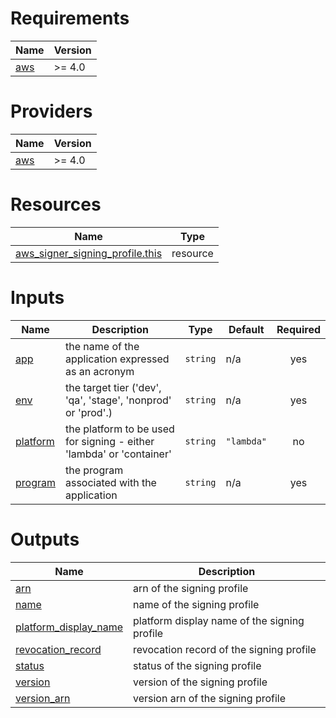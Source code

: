 <!-- BEGIN_TF_DOCS -->
# Requirements

| Name | Version |
|------|---------|
| <a name="requirement_aws"></a> [aws](#requirement\_aws) | >= 4.0 |

# Providers

| Name | Version |
|------|---------|
| <a name="provider_aws"></a> [aws](#provider\_aws) | >= 4.0 |

# Resources

| Name | Type |
|------|------|
| [aws_signer_signing_profile.this](https://registry.terraform.io/providers/hashicorp/aws/latest/docs/resources/signer_signing_profile) | resource |

# Inputs

| Name | Description | Type | Default | Required |
|------|-------------|------|---------|:--------:|
| <a name="input_app"></a> [app](#input\_app) | the name of the application expressed as an acronym | `string` | n/a | yes |
| <a name="input_env"></a> [env](#input\_env) | the target tier ('dev', 'qa', 'stage', 'nonprod' or 'prod'.) | `string` | n/a | yes |
| <a name="input_platform"></a> [platform](#input\_platform) | the platform to be used for signing - either 'lambda' or 'container' | `string` | `"lambda"` | no |
| <a name="input_program"></a> [program](#input\_program) | the program associated with the application | `string` | n/a | yes |

# Outputs

| Name | Description |
|------|-------------|
| <a name="output_arn"></a> [arn](#output\_arn) | arn of the signing profile |
| <a name="output_name"></a> [name](#output\_name) | name of the signing profile |
| <a name="output_platform_display_name"></a> [platform\_display\_name](#output\_platform\_display\_name) | platform display name of the signing profile |
| <a name="output_revocation_record"></a> [revocation\_record](#output\_revocation\_record) | revocation record of the signing profile |
| <a name="output_status"></a> [status](#output\_status) | status of the signing profile |
| <a name="output_version"></a> [version](#output\_version) | version of the signing profile |
| <a name="output_version_arn"></a> [version\_arn](#output\_version\_arn) | version arn of the signing profile |
<!-- END_TF_DOCS -->